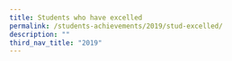 ```yaml
---
title: Students who have excelled
permalink: /students-achievements/2019/stud-excelled/
description: ""
third_nav_title: "2019"
---
```

